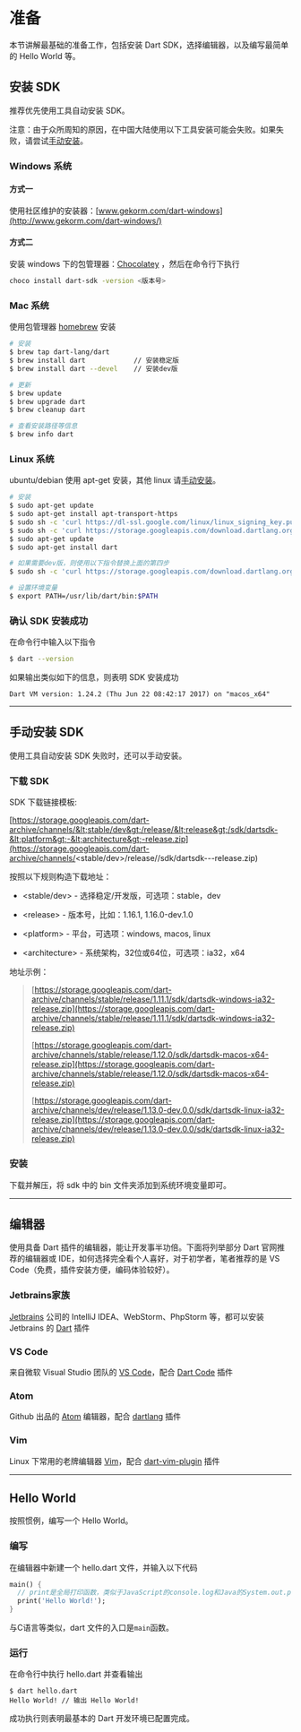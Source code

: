 # 准备

本节讲解最基础的准备工作，包括安装 Dart SDK，选择编辑器，以及编写最简单的 Hello World 等。

## 安装 SDK

推荐优先使用工具自动安装 SDK。

注意：由于众所周知的原因，在中国大陆使用以下工具安装可能会失败。如果失败，请尝试[手动安装](#手动安装-sdk)。

### Windows 系统

#### 方式一

使用社区维护的安装器：[www.gekorm.com/dart-windows](http://www.gekorm.com/dart-windows/)

#### 方式二

安装 windows 下的包管理器：[Chocolatey](https://chocolatey.org/) ，然后在命令行下执行

```bash
choco install dart-sdk -version <版本号>
```

### Mac 系统

使用包管理器 [homebrew](https://brew.sh/) 安装

```bash
# 安装
$ brew tap dart-lang/dart
$ brew install dart            // 安装稳定版
$ brew install dart --devel    // 安装dev版

# 更新
$ brew update
$ brew upgrade dart
$ brew cleanup dart

# 查看安装路径等信息
$ brew info dart
```

### Linux 系统

ubuntu/debian 使用 apt-get 安装，其他 linux 请[手动安装](#手动安装-sdk)。

```bash
# 安装
$ sudo apt-get update
$ sudo apt-get install apt-transport-https
$ sudo sh -c 'curl https://dl-ssl.google.com/linux/linux_signing_key.pub | apt-key add -'
$ sudo sh -c 'curl https://storage.googleapis.com/download.dartlang.org/linux/debian/dart_stable.list > /etc/apt/sources.list.d/dart_stable.list'
$ sudo apt-get update
$ sudo apt-get install dart

# 如果需要dev版，则使用以下指令替换上面的第四步
$ sudo sh -c 'curl https://storage.googleapis.com/download.dartlang.org/linux/debian/dart_unstable.list > /etc/apt/sources.list.d/dart_unstable.list'

# 设置环境变量
$ export PATH=/usr/lib/dart/bin:$PATH
```

### 确认 SDK 安装成功

在命令行中输入以下指令

```bash
$ dart --version
```

如果输出类似如下的信息，则表明 SDK 安装成功

```
Dart VM version: 1.24.2 (Thu Jun 22 08:42:17 2017) on "macos_x64"
```

---

## 手动安装 SDK

使用工具自动安装 SDK 失败时，还可以手动安装。

### 下载 SDK

SDK 下载链接模板:

[https://storage.googleapis.com/dart-archive/channels/&lt;stable/dev&gt;/release/&lt;release&gt;/sdk/dartsdk-&lt;platform&gt;-&lt;architecture&gt;-release.zip](https://storage.googleapis.com/dart-archive/channels/<stable/dev>/release/<release>/sdk/dartsdk-<platform>-<architecture>-release.zip)

按照以下规则构造下载地址：

* &lt;stable/dev&gt; - 选择稳定/开发版，可选项：stable，dev

* &lt;release&gt; - 版本号，比如：1.16.1, 1.16.0-dev.1.0

* &lt;platform&gt; - 平台，可选项：windows, macos, linux

* &lt;architecture&gt; - 系统架构，32位或64位，可选项：ia32，x64

地址示例：

> [https://storage.googleapis.com/dart-archive/channels/stable/release/1.11.1/sdk/dartsdk-windows-ia32-release.zip](https://storage.googleapis.com/dart-archive/channels/stable/release/1.11.1/sdk/dartsdk-windows-ia32-release.zip)
>
> [https://storage.googleapis.com/dart-archive/channels/stable/release/1.12.0/sdk/dartsdk-macos-x64-release.zip](https://storage.googleapis.com/dart-archive/channels/stable/release/1.12.0/sdk/dartsdk-macos-x64-release.zip)
>
> [https://storage.googleapis.com/dart-archive/channels/dev/release/1.13.0-dev.0.0/sdk/dartsdk-linux-ia32-release.zip](https://storage.googleapis.com/dart-archive/channels/dev/release/1.13.0-dev.0.0/sdk/dartsdk-linux-ia32-release.zip)

### 安装

下载并解压，将 sdk 中的 bin 文件夹添加到系统环境变量即可。

---

## 编辑器

使用具备 Dart 插件的编辑器，能让开发事半功倍。下面将列举部分 Dart 官网推荐的编辑器或 IDE，如何选择完全看个人喜好，对于初学者，笔者推荐的是 VS Code（免费，插件安装方便，编码体验较好）。

### Jetbrains家族

[Jetbrains](https://www.jetbrains.com/) 公司的 IntelliJ IDEA、WebStorm、PhpStorm 等，都可以安装 Jetbrains 的 [Dart](https://plugins.jetbrains.com/plugin/6351-dart) 插件

### VS Code

来自微软 Visual Studio 团队的 [VS Code](https://code.visualstudio.com/)，配合 [Dart Code](https://marketplace.visualstudio.com/items?itemName=Dart-Code.dart-code) 插件

### Atom

Github 出品的 [Atom](https://atom.io/) 编辑器，配合 [dartlang](https://github.com/dart-atom/dartlang/) 插件

### Vim

Linux 下常用的老牌编辑器 [Vim](http://www.vim.org/)，配合 [dart-vim-plugin](https://github.com/dart-lang/dart-vim-plugin) 插件

---

## Hello World

按照惯例，编写一个 Hello World。

### 编写

在编辑器中新建一个 hello.dart 文件，并输入以下代码

```dart
main() {
  // print是全局打印函数，类似于JavaScript的console.log和Java的System.out.print
  print('Hello World!');
}
```

与C语言等类似，dart 文件的入口是`main`函数。

### 运行

在命令行中执行 hello.dart 并查看输出

```
$ dart hello.dart
Hello World! // 输出 Hello World!
```

成功执行则表明最基本的 Dart 开发环境已配置完成。

